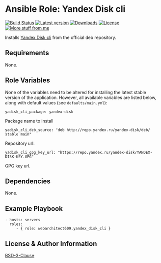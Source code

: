 Ansible Role: Yandex Disk cli
=============================

[![Build Status](https://github.com/webarchitect609/ansible-role-yandex-disk-cli/workflows/build/badge.svg?branch=master)](https://github.com/webarchitect609/ansible-role-yandex-disk-cli/actions?query=workflow%3Abuild)
[![Latest version](https://img.shields.io/github/v/tag/webarchitect609/ansible-role-yandex-disk-cli?sort=semver)](https://github.com/webarchitect609/ansible-role-yandex-disk-cli/releases)
[![Downloads](https://img.shields.io/ansible/role/d/56021)](https://galaxy.ansible.com/webarchitect609/yandex_disk_cli)
[![License](https://img.shields.io/github/license/webarchitect609/ansible-role-yandex-disk-cli)](LICENSE.md)
[![More stuff from me](https://img.shields.io/badge/galaxy-webarchitect609-000)](https://galaxy.ansible.com/webarchitect609)

Installs [Yandex Disk cli](https://yandex.ru/support/disk-desktop-linux/#cli-gui) from the official deb repository.

Requirements
------------

None.

Role Variables
--------------

None of the variables need to be altered for installing the latest stable version of the application.
However, all available variables are listed below, along with default values (see `defaults/main.yml`):

    yadisk_cli_package: yandex-disk

Package name to install

    yadisk_cli_deb_source: "deb http://repo.yandex.ru/yandex-disk/deb/ stable main"

Repository url.

    yadisk_cli_gpg_key_url: "https://repo.yandex.ru/yandex-disk/YANDEX-DISK-KEY.GPG"

GPG key url.


Dependencies
------------

None.

Example Playbook
----------------

    - hosts: servers
      roles:
         - { role: webarchitect609.yandex_disk_cli }

License & Author Information
-------
[BSD-3-Clause](LICENSE.md)
